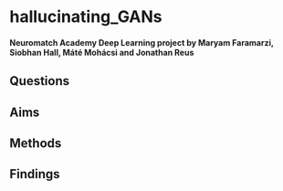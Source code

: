 # hallucinating_GANs

#### Neuromatch Academy Deep Learning project by Maryam Faramarzi, Siobhan Hall, Máté Mohácsi and Jonathan Reus

## Questions

## Aims

## Methods

## Findings

